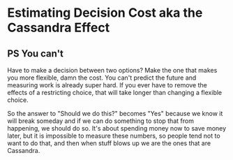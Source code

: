 
# Estimating Decision Cost aka the Cassandra Effect

## PS You can't

Have to make a decision between two options? Make the one that makes you more flexible, damn the cost. You can't predict the future and measuring work is already super hard. If you ever have to remove the effects of a restricting choice, that will take longer than changing a flexible choice.

So the answer to "Should we do this?" becomes "Yes" because we know it will break someday and if we can do something to stop that from happening, we should do so. It's about spending money now to save money later, but it is impossible to measure these numbers, so people tend not to want to do that, and then when stuff blows up we are the ones that are Cassandra.


